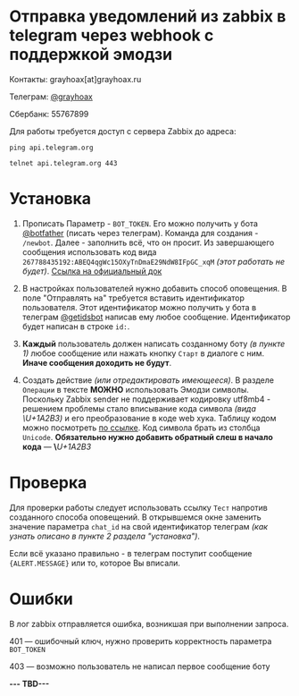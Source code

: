 # Отправка уведомлений из zabbix в telegram через webhook с поддержкой эмодзи

Контакты: grayhoax[at]grayhoax.ru

Телеграм: [@grayhoax](https://t.me/grayhoax)

Сбербанк: 55767899

Для работы требуется доступ с сервера Zabbix до адреса:

`ping api.telegram.org`

`telnet api.telegram.org 443`

# Установка

1. Прописать Параметр - `BOT_TOKEN`. Его можно получить у бота [@botfather](https://t.me/botfather) (писать через телеграм). Команда для создания - `/newbot`. Далее - заполнить всё, что он просит. Из завершающего сообщения использовать код вида `267788435192:ABEQ4qgWc15OXyTnDmаE29NdW8IFpGC_xqM` *(этот работать не будет)*. [Ссылка на официальный док](https://core.telegram.org/bots#6-botfather)

2. В настройках пользователей нужно добавить способ оповещения. В поле "Отправлять на" требуется вставить идентификатор пользователя. Этот идентификатор можно получить у бота в телеграм [@getidsbot](https://t.me/getidsbot) написав ему любое сообщение. Идентификатор будет написан в строке `id:`.

3. **Каждый** пользователь должен написать созданному боту *(в пункте 1)* любое сообщение или нажать кнопку `Старт` в диалоге с ним. **Иначе сообщения доходить не будут**.

4. Создать действие *(или отредактировать имеющееся)*. В разделе `Операции` в тексте **МОЖНО** использовать Эмодзи символы. Поскольку Zabbix sender не поддерживает кодировку utf8mb4 - решением проблемы стало вписывание кода символа *(вида \U+1A2B3)* и его преобразование в коде web хука. Таблицу кодом можно посмотреть [по ссылке](https://apps.timwhitlock.info/emoji/tables/unicode). Код символа брать из столбца `Unicode`. **Обязательно нужно добавить обратный слеш в начало кода** — **\\**_U+1A2B3_

# Проверка
Для проверки работы следует использовать ссылку `Тест` напротив созданного способа оповещений. В открывшемся окне заменить значение параметра `chat_id` на свой идентификатор телеграм _(как узнать описано в пункте 2 раздела "установка")_.

Если всё указано правильно - в телеграм поступит сообщение `{ALERT.MESSAGE}` или то, которое Вы вписали.

# Ошибки
В лог zabbix отправляется ошибка, возникшая при выполнении запроса.


401 — ошибочный ключ, нужно проверить корректность параметра `BOT_TOKEN`

403 — возможно пользователь не написал первое сообщение боту

**--- TBD---**
